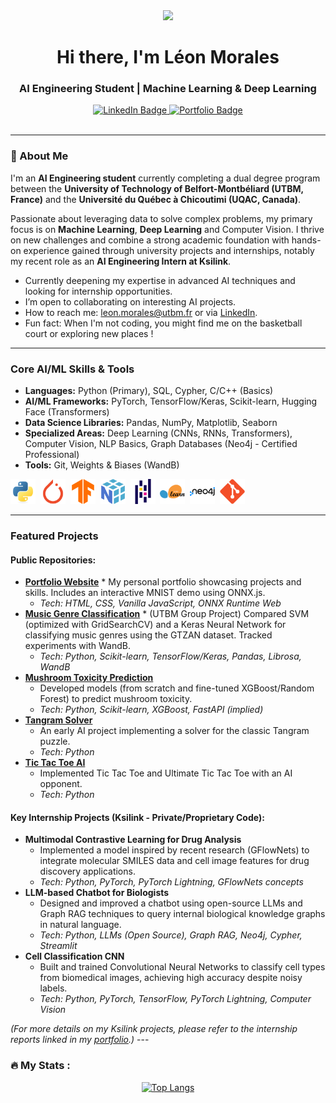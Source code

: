 <div id="header" align="center">
  <img src="https://media.giphy.com/media/v1.Y2lkPTc5MGI3NjExZTZ4MWQyZmNndG5sNm13angyY2JpZWl4ZzEzZTgyNmM1a3VzYXBsOCZlcD12MV9pbnRlcm5hbF9naWZfYnlfaWQmY3Q9cw/zhYSVCirREeIZtONCI/giphy.gif" width="200"/>

  <h1>Hi there, I'm Léon Morales</h1>
  <h3>AI Engineering Student | Machine Learning & Deep Learning </h3>

  <div id="badges">
    <a href="https://www.linkedin.com/in/léon-morales">
      <img src="https://img.shields.io/badge/LinkedIn-blue?style=for-the-badge&logo=linkedin&logoColor=white" alt="LinkedIn Badge"/>
    </a>
     <a href="https://leon-afk1.github.io"> <img src="https://img.shields.io/badge/Portfolio-16a085?style=for-the-badge&logo=firefoxbrowser&logoColor=white" alt="Portfolio Badge"/>
    </a>
  </div>

  <img src="https://komarev.com/ghpvc/?username=Leon-afk1&style=flat-square&color=blue" alt=""/>
</div>

---

### :robot: About Me

I'm an **AI Engineering student** currently completing a dual degree program between the **University of Technology of Belfort-Montbéliard (UTBM, France)** and the **Université du Québec à Chicoutimi (UQAC, Canada)**. 

Passionate about leveraging data to solve complex problems, my primary focus is on **Machine Learning**, **Deep Learning** and Computer Vision. I thrive on new challenges and combine a strong academic foundation with hands-on experience gained through university projects and internships, notably my recent role as an **AI Engineering Intern at Ksilink**.

- Currently deepening my expertise in advanced AI techniques and looking for internship opportunities.
- I’m open to collaborating on interesting AI projects.
- How to reach me: [leon.morales@utbm.fr](mailto:leon.morales@utbm.fr) or via [LinkedIn](https://www.linkedin.com/in/léon-morales).
- Fun fact: When I'm not coding, you might find me on the basketball court or exploring new places !

---

### Core AI/ML Skills & Tools

* **Languages:** Python (Primary), SQL, Cypher, C/C++ (Basics)
* **AI/ML Frameworks:** PyTorch, TensorFlow/Keras, Scikit-learn, Hugging Face (Transformers)
* **Data Science Libraries:** Pandas, NumPy, Matplotlib, Seaborn
* **Specialized Areas:** Deep Learning (CNNs, RNNs, Transformers), Computer Vision, NLP Basics, Graph Databases (Neo4j - Certified Professional)
* **Tools:** Git, Weights & Biases (WandB)

<div> <img src="https://github.com/devicons/devicon/blob/master/icons/python/python-original.svg" title="Python" alt="Python" width="40" height="40"/>&nbsp;
  <img src="https://github.com/devicons/devicon/blob/master/icons/pytorch/pytorch-original.svg" title="PyTorch" alt="PyTorch" width="40" height="40"/>&nbsp;
  <img src="https://github.com/devicons/devicon/blob/master/icons/tensorflow/tensorflow-original.svg" title="TensorFlow" alt="TensorFlow" width="40" height="40"/>&nbsp;
  <img src="https://raw.githubusercontent.com/devicons/devicon/master/icons/numpy/numpy-original.svg" title="NumPy" alt="NumPy" width="40" height="40"/>&nbsp;
  <img src="https://raw.githubusercontent.com/devicons/devicon/master/icons/pandas/pandas-original.svg" title="Pandas" alt="Pandas" width="40" height="40"/>&nbsp;
  <img src="https://raw.githubusercontent.com/devicons/devicon/master/icons/scikitlearn/scikitlearn-original.svg" title="Scikit-learn" alt="Scikit-learn" width="40" height="40"/>&nbsp;
  <img src="https://raw.githubusercontent.com/devicons/devicon/master/icons/neo4j/neo4j-original-wordmark.svg" title="Neo4j" alt="Neo4j" width="40" height="40"/>&nbsp;
  <img src="https://github.com/devicons/devicon/blob/master/icons/git/git-original.svg" title="Git" alt="Git" width="40" height="40"/>&nbsp;
</div>

---

### Featured Projects

#### Public Repositories:

* **[Portfolio Website](https://github.com/Leon-afk1/Leon-afk1.github.io)** * My personal portfolio showcasing projects and skills. Includes an interactive MNIST demo using ONNX.js.
    * *Tech: HTML, CSS, Vanilla JavaScript, ONNX Runtime Web*
* **[Music Genre Classification](https://github.com/Leon-afk1/Music_type_classification)** * (UTBM Group Project) Compared SVM (optimized with GridSearchCV) and a Keras Neural Network for classifying music genres using the GTZAN dataset. Tracked experiments with WandB.
    * *Tech: Python, Scikit-learn, TensorFlow/Keras, Pandas, Librosa, WandB*
* **[Mushroom Toxicity Prediction](https://github.com/Leon-afk1/poisonous_mushroom)**
    * Developed models (from scratch and fine-tuned XGBoost/Random Forest) to predict mushroom toxicity.
    * *Tech: Python, Scikit-learn, XGBoost, FastAPI (implied)*
* **[Tangram Solver](https://github.com/Leon-afk1/Tangram_solver)**
    * An early AI project implementing a solver for the classic Tangram puzzle.
    * *Tech: Python*
* **[Tic Tac Toe AI](https://github.com/Leon-afk1/tic-tac-toe)**
    * Implemented Tic Tac Toe and Ultimate Tic Tac Toe with an AI opponent.
    * *Tech: Python*

#### Key Internship Projects (Ksilink - Private/Proprietary Code):

* **Multimodal Contrastive Learning for Drug Analysis**
    * Implemented a model inspired by recent research (GFlowNets) to integrate molecular SMILES data and cell image features for drug discovery applications.
    * *Tech: Python, PyTorch, PyTorch Lightning, GFlowNets concepts*
* **LLM-based Chatbot for Biologists**
    * Designed and improved a chatbot using open-source LLMs and Graph RAG techniques to query internal biological knowledge graphs in natural language.
    * *Tech: Python, LLMs (Open Source), Graph RAG, Neo4j, Cypher, Streamlit*
* **Cell Classification CNN**
    * Built and trained Convolutional Neural Networks to classify cell types from biomedical images, achieving high accuracy despite noisy labels.
    * *Tech: Python, PyTorch, TensorFlow, PyTorch Lightning, Computer Vision*

_(For more details on my Ksilink projects, please refer to the internship reports linked in my [portfolio](https://leon-afk1.github.io).)_ ---

### :fire: My Stats :

<div id="Stat" align="center">
  <!-- [![GitHub Streak](https://github-readme-streak-stats.herokuapp.com?user=Leon-afk1&theme=youtube-dark&card_width=600)](https://git.io/streak-stats) -->

  [![Top Langs](https://github-readme-stats.vercel.app/api/top-langs/?username=Leon-afk1&layout=compact&theme=vision-friendly-dark)](https://github.com/anuraghazra/github-readme-stats)
</div>
